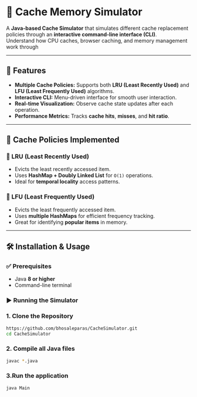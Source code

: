 # 🧮 Cache Memory Simulator

A **Java-based Cache Simulator** that simulates different cache replacement policies through an **interactive command-line interface (CLI)**.  
Understand how CPU caches, browser caching, and memory management work through

---

## 🚀 Features

- **Multiple Cache Policies:** Supports both **LRU (Least Recently Used)** and **LFU (Least Frequently Used)** algorithms.  
- **Interactive CLI:** Menu-driven interface for smooth user interaction.  
- **Real-time Visualization:** Observe cache state updates after each operation.  
- **Performance Metrics:** Tracks **cache hits**, **misses**, and **hit ratio**.  

---

## 🧠 Cache Policies Implemented

### 🔹 LRU (Least Recently Used)
- Evicts the least recently accessed item.  
- Uses **HashMap + Doubly Linked List** for `O(1)` operations.  
- Ideal for **temporal locality** access patterns.

### 🔹 LFU (Least Frequently Used)
- Evicts the least frequently accessed item.  
- Uses **multiple HashMaps** for efficient frequency tracking.  
- Great for identifying **popular items** in memory.

---

## 🛠️ Installation & Usage

### ✅ Prerequisites
- Java **8 or higher**
- Command-line terminal

### ▶️ Running the Simulator

### 1. Clone the Repository
```bash
https://github.com/bhosaleparas/CacheSimulator.git
cd CacheSimulator

```
### 2. Compile all Java files
```bash
javac *.java


```
### 3.Run the application
```bash
java Main
